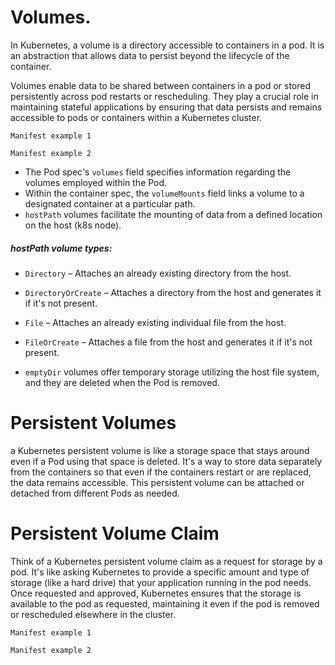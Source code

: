 # Volumes.

In Kubernetes, a volume is a directory accessible to containers in a pod. It is an abstraction that allows data to persist beyond the lifecycle of the container.

Volumes enable data to be shared between containers in a pod or stored persistently across pod restarts or rescheduling. They play a crucial role in maintaining stateful applications by ensuring that data persists and remains accessible to pods or containers within a Kubernetes cluster.

```
Manifest example 1
```

```
Manifest example 2
```

* The Pod spec's `volumes` field specifies information regarding the volumes employed within the Pod.
* Within the container spec, the `volumeMounts` field links a volume to a designated container at a particular path.
* `hostPath` volumes facilitate the mounting of data from a defined location on the host (k8s node).

##### hostPath volume types:

* `Directory` – Attaches an already existing directory from the host.
* `DirectoryOrCreate` – Attaches a directory from the host and generates it if it's not present.
* `File` – Attaches an already existing individual file from the host.
* `FileOrCreate` – Attaches a file from the host and generates it if it's not present.

* `emptyDir` volumes offer temporary storage utilizing the host file system, and they are deleted when the Pod is removed.

# Persistent Volumes

a Kubernetes persistent volume is like a storage space that stays around even if a Pod using that space is deleted. 
It's a way to store data separately from the containers so that even if the containers restart or are replaced, the data remains accessible.
This persistent volume can be attached or detached from different Pods as needed.

# Persistent Volume Claim

Think of a Kubernetes persistent volume claim as a request for storage by a pod. It's like asking Kubernetes to provide a specific amount and type of storage (like a hard drive) that your application running in the pod needs. Once requested and approved, Kubernetes ensures that the storage is available to the pod as requested, maintaining it even if the pod is removed or rescheduled elsewhere in the cluster.

```
Manifest example 1
```

```
Manifest example 2
```
